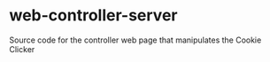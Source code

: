 # web-controller-server

Source code for the controller web page that manipulates the Cookie Clicker
